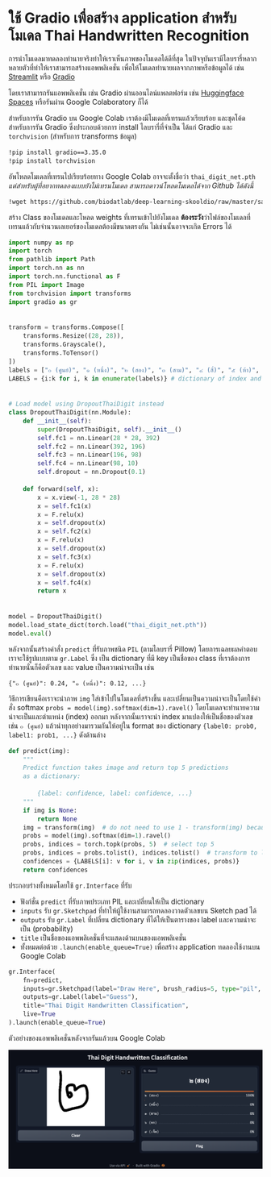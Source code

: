 # ใช้ Gradio เพื่อสร้าง application สำหรับโมเดล Thai Handwritten Recognition

การนำโมเดลมาทดลองทำนายจริงทำให้เราเห็นภาพของโมเดลได้ดีที่สุด ในปัจจุบันเรามีไลบรารี่หลากหลายตัวที่ทำให้เราสามารถสร้างแอพพลิเคชั่น
เพื่อให้โมเดลทำนายผลจากภาพหรือข้อมูลได้ เช่น [Streamlit]() หรือ [Gradio]()

โดยเราสามารถรันแอพพลิเคชั่น เช่น Gradio ผ่านออนไลน์แพลตฟอร์ม เช่น [Huggingface Spaces](https://huggingface.co/spaces)
หรือรันผ่าน Google Colaboratory ก็ได้

สำหรับการรัน Gradio บน Google Colab เราต้องมีโมเดลที่เทรนแล้วเรียบร้อย และชุดโค้ดสำหรับการรัน Gradio ซึ่งประกอบด้วยการ install ไลบรารี่ที่จำเป็น
ได้แก่ Gradio และ `torchvision` (สำหรับการ transforms ข้อมูล)

``` sh
!pip install gradio==3.35.0
!pip install torchvision
```

อัพโหลดโมเดลที่เทรนไปเรียบร้อยทาง Google Colab อาจจะตั้งชื่อว่า `thai_digit_net.pth`
_แต่สำหรับผู้ที่อยากทดลองแบบยังไม่เทรนโมเดล สามารถดาวน์โหลดโมเดลได้จาก Github ได้ดังนี้_

``` sh
!wget https://github.com/biodatlab/deep-learning-skooldio/raw/master/saved_model/thai_digit_net.pth
```

สร้าง Class ของโมเดลและโหลด weights ที่เทรนเข้าไปยังโมเดล **ต้องระวัง**ว่าไฟล์ของโมเดลที่เทรนแล้วกับจำนวนเลเยอร์ของโมเดลต้องมีขนาดตรงกัน ไม่เช่นนั้นอาจจะเกิด Errors ได้

``` py
import numpy as np
import torch
from pathlib import Path
import torch.nn as nn
import torch.nn.functional as F
from PIL import Image
from torchvision import transforms
import gradio as gr


transform = transforms.Compose([
    transforms.Resize((28, 28)),
    transforms.Grayscale(),
    transforms.ToTensor()
])
labels = ["๐ (ศูนย์)", "๑ (หนึ่ง)", "๒ (สอง)", "๓ (สาม)", "๔ (สี่)", "๕ (ห้า)", "๖ (หก)", "๗ (เจ็ด)", "๘ (แปด)", "๙ (เก้า)"]
LABELS = {i:k for i, k in enumerate(labels)} # dictionary of index and label


# Load model using DropoutThaiDigit instead
class DropoutThaiDigit(nn.Module):
    def __init__(self):
        super(DropoutThaiDigit, self).__init__()
        self.fc1 = nn.Linear(28 * 28, 392)
        self.fc2 = nn.Linear(392, 196)
        self.fc3 = nn.Linear(196, 98)
        self.fc4 = nn.Linear(98, 10)
        self.dropout = nn.Dropout(0.1)

    def forward(self, x):
        x = x.view(-1, 28 * 28)
        x = self.fc1(x)
        x = F.relu(x)
        x = self.dropout(x)
        x = self.fc2(x)
        x = F.relu(x)
        x = self.dropout(x)
        x = self.fc3(x)
        x = F.relu(x)
        x = self.dropout(x)
        x = self.fc4(x)
        return x


model = DropoutThaiDigit()
model.load_state_dict(torch.load("thai_digit_net.pth"))
model.eval()
```

หลังจากนั้นสร้างคำสั่ง `predict` ที่รับภาพชนิด `PIL` (ตามไลบรารี่ Pillow) โดยการเฉลยผลคำตอบเราจะใช้รูปแบบตาม `gr.Label` ซึ่ง
เป็น dictionary ที่มี key เป็นชื่อของ class ที่เราต้องการทำนายนั่นก็คือตัวเลข และ value เป็นความน่าจะเป็น เช่น

```
{"๐ (ศูนย์)": 0.24, "๑ (หนึ่ง)": 0.12, ...}
```

วิธีการเขียนคือเราจะนำภาพ `img` ใส่เข้าไปในโมเดลที่สร้างขึ้น และเปลี่ยนเป็นความน่าจะเป็นโดยใช้คำสั่ง softmax `probs = model(img).softmax(dim=1).ravel()`
โดยโมเดลจะทำนายความน่าจะเป็นและตำแหน่ง (index) ออกมา หลังจากนั้นเราจะนำ index มาแปลงให้เป็นชื่อของตัวเลข เช่น `๐ (ศูนย์)` แล้วนำทุกอย่างมารวมกันให้อยู่ใน format
ของ dictionary `{label0: prob0, label1: prob1, ...}` ดังด้านล่าง

``` py
def predict(img):
    """
    Predict function takes image and return top 5 predictions
    as a dictionary:

        {label: confidence, label: confidence, ...}
    """
    if img is None:
        return None
    img = transform(img)  # do not need to use 1 - transform(img) because gradio already do it
    probs = model(img).softmax(dim=1).ravel()
    probs, indices = torch.topk(probs, 5)  # select top 5
    probs, indices = probs.tolist(), indices.tolist()  # transform to list
    confidences = {LABELS[i]: v for i, v in zip(indices, probs)}
    return confidences
```

ประกอบร่างทั้งหมดโดยใช้ `gr.Interface` ที่รับ
- ฟังก์ชั่น `predict` ที่รับภาพประเภท PIL และเปลี่ยนให้เป็น dictionary
- `inputs` รับ `gr.Sketchpad` ที่ทำให้ผู้ใช้งานสามารถทดลองวาดตัวเลขบน Sketch pad ได้
- `outputs` รับ `gr.Label` ที่เปลี่ยน dictionary ที่ได้ให้เป็นตารางของ label และความน่าจะเป็น (probability)
- `title` เป็นชื่อของแอพพลิเคชั่นที่จะแสดงด้านบนของแอพพลิเคชั่น
- ทั้งหมดต่อด้วย `.launch(enable_queue=True)` เพื่อสร้าง application ทดลองใช้งานบน Google Colab

``` py
gr.Interface(
    fn=predict,
    inputs=gr.Sketchpad(label="Draw Here", brush_radius=5, type="pil", shape=(120, 120)),
    outputs=gr.Label(label="Guess"),
    title="Thai Digit Handwritten Classification",
    live=True
).launch(enable_queue=True)
```

ตัวอย่างของแอพพลิเคชั่นหลังจากรันแล้วบน Google Colab

<img src="images/gradio_handwritten.png" width="800"/>